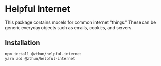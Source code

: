 # Helpful Internet

This package contains models for common internet "things." These can be generic everyday objects such as emails,
cookies, and servers.

## Installation

```sh
npm install @zthun/helpful-internet
yarn add @zthun/helpful-internet
```
